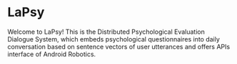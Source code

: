 # LaPsy
Welcome to LaPsy!  This is the Distributed Psychological Evaluation Dialogue System, which embeds psychological questionnaires into daily conversation based on sentence vectors of user utterances and offers APIs interface of Android Robotics.
